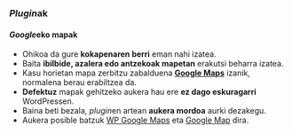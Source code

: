 ### *Plugin*ak
#### *Google*eko mapak

- Ohikoa da gure **kokapenaren berri** eman nahi izatea.
- Baita **ibilbide, azalera edo antzekoak mapetan** erakutsi beharra izatea.
- Kasu horietan mapa zerbitzu zabalduena **[Google Maps](https://www.google.es/maps)** izanik, normalena berau erabiltzea da.
- **Defektuz** mapak gehitzeko aukera hau ere **ez dago eskuragarri** WordPressen.
- Baina beti bezala, *plugin*en artean **aukera mordoa** aurki dezakegu.
- Aukera posible batzuk [WP Google Maps](https://es.wordpress.org/plugins/wp-google-maps/) eta [Google Map](https://es.wordpress.org/plugins/google-maps/) dira.
